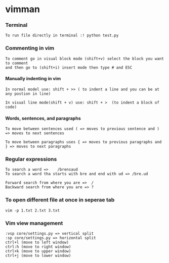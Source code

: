 # vimman

### Terminal
    To run file directly in terminal :! python test.py 

### Commenting in vim
    To comment go in visual block mode (shift+v) select the block you want to comment
    and then go to (shift+i) insert mode then type # and ESC

#### Manually indenting in vim

    In normal model use: shift + >> ( to indent a line and you can be at any postion in line)
    
    In visual line mode(shift + v) use: shift + >  (to indent a block of code)
    

#### Words, sentences, and paragraphs
    
    To move between sentences used ( => moves to previous sentence and ) => moves to next sentences
    
    To move between paragraphs uses { => moves to previous paragraphs and } => moves to next paragraphs


### Regular expressions
    
    To search a word =>    /brensaud
    To search a word tha starts with bre and end with ud => /bre.ud
    
    Forward search from where you are =>  /
    Backward search from where you are => ?

### To open different file at once in seperae tab

    vim -p 1.txt 2.txt 3.txt


### Vim view management
    :vsp core/settings.py => vertical split
    :sp core/settings.py => horizontal split
    ctrl+l (move to left window)
    ctrl:h (move to right window)
    ctrl+k (move to upper window)
    ctrl+j (move to lower window)
